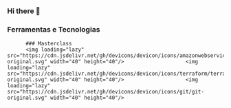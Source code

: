 ### Hi there 👋


### Ferramentas e Tecnologias
          ### Masterclass
          <img loading="lazy" src="https://cdn.jsdelivr.net/gh/devicons/devicon/icons/amazonwebservices/amazonwebservices-original.svg" width="40" height="40"/>                    <img loading="lazy" src="https://cdn.jsdelivr.net/gh/devicons/devicon/icons/terraform/terraform-original.svg" width="40" height="40"/>                    <img loading="lazy" src="https://cdn.jsdelivr.net/gh/devicons/devicon/icons/git/git-original.svg" width="40" height="40"/>

          


          
          
